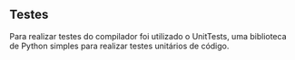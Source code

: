 ## Testes

Para realizar testes do compilador foi utilizado o UnitTests, uma biblioteca de Python simples para realizar testes unitários de código.

